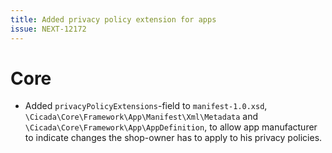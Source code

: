 ```yaml
---
title: Added privacy policy extension for apps
issue: NEXT-12172
---
```

# Core
* Added `privacyPolicyExtensions`-field to `manifest-1.0.xsd`, `\Cicada\Core\Framework\App\Manifest\Xml\Metadata` and `\Cicada\Core\Framework\App\AppDefinition`, to allow app manufacturer to indicate changes the shop-owner has to apply to his privacy policies.
